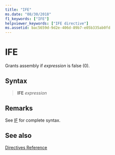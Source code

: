 ```yaml
---
title: "IFE"
ms.date: "08/30/2018"
f1_keywords: ["IFE"]
helpviewer_keywords: ["IFE directive"]
ms.assetid: bac5659d-9d2e-406d-89b7-e05b335ab0fd
---
```

# IFE

Grants assembly if *expression* is false (0).

## Syntax

> **IFE** *expression*

## Remarks

See [IF](../../assembler/masm/if-masm.md) for complete syntax.

## See also

[Directives Reference](../../assembler/masm/directives-reference.md)<br/>